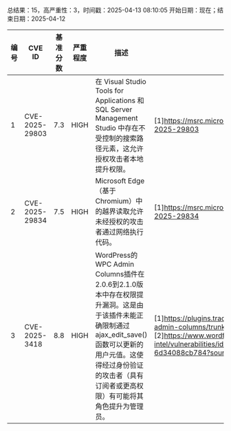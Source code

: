 总结果：15，高严重性：3，时间戳：2025-04-13 08:10:05
开始日期：现在；结束日期：2025-04-12

| 编号 | CVE ID | 基准分数 | 严重程度 | 描述 | 参考资料 |
|-----|--------|------------|----------|-------------|------------|
| 1 | CVE-2025-29803 | 7.3  | HIGH | 在 Visual Studio Tools for Applications 和 SQL Server Management Studio 中存在不受控制的搜索路径元素，这允许授权攻击者本地提升权限。 | [1]https://msrc.microsoft.com/update-guide/vulnerability/CVE-2025-29803 |
| 2 | CVE-2025-29834 | 7.5  | HIGH | Microsoft Edge（基于Chromium）中的越界读取允许未经授权的攻击者通过网络执行代码。 | [1]https://msrc.microsoft.com/update-guide/vulnerability/CVE-2025-29834 |
| 3 | CVE-2025-3418 | 8.8  | HIGH | WordPress的WPC Admin Columns插件在2.0.6到2.1.0版本中存在权限提升漏洞。这是由于该插件未能正确限制通过ajax_edit_save()函数可以更新的用户元值。这使得经过身份验证的攻击者（具有订阅者或更高权限）有可能将其角色提升为管理员。 | [1]https://plugins.trac.wordpress.org/changeset/3269302/wpc-admin-columns/trunk/includes/class-backend.php<br>[2]https://www.wordfence.com/threat-intel/vulnerabilities/id/6145e2d7-c917-4814-a13e-6d34088cb784?source=cve |